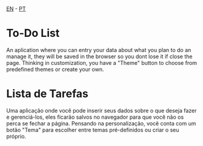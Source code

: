 [EN](#to-do-list) - [PT](#lista-de-tarefas)

# To-Do List
An aplication where you can entry your data about what you plan to do an manage it, they will be saved in the browser so you dont lose it if close the page. Thinking in customization, you have a "Theme" button to choose from predefined themes or create your own.


# Lista de Tarefas
Uma aplicação onde você pode inserir seus dados sobre o que deseja fazer e gerenciá-los, eles ficarão salvos no navegador para que você não os perca se fechar a página. 
Pensando na personalização, você conta com um botão "Tema" para escolher entre temas pré-definidos ou criar o seu próprio.
